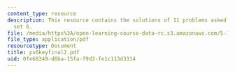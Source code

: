 ```yaml
---
content_type: resource
description: This resource contains the solutions of 11 problems asked in problem
  set 6.
file: /media/https%3A/open-learning-course-data-rc.s3.amazonaws.com/5-12-organic-chemistry-i-spring-2005/0fe68349d6ba15faf9d3fe1c113d3314_ps6keyfinal2.pdf
file_type: application/pdf
resourcetype: Document
title: ps6keyfinal2.pdf
uid: 0fe68349-d6ba-15fa-f9d3-fe1c113d3314
---
```

